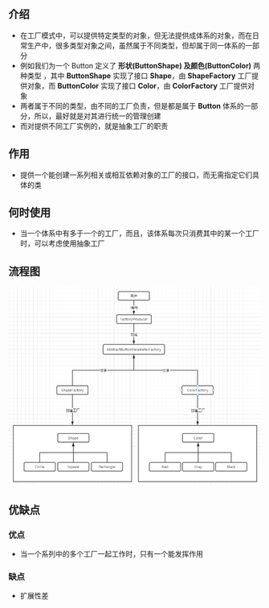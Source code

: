 ## 介绍

- 在工厂模式中，可以提供特定类型的对象，但无法提供成体系的对象，而在日常生产中，很多类型对象之间，虽然属于不同类型，但却属于同一体系的一部分
- 例如我们为一个 Button 定义了 **形状(ButtonShape) 及颜色(ButtonColor)** 两种类型 ，其中 **ButtonShape** 实现了接口 **Shape**，由 **ShapeFactory** 工厂提供对象，而 **ButtonColor** 实现了接口 **Color**，由 **ColorFactory** 工厂提供对象
- 两者属于不同的类型，由不同的工厂负责，但是都是属于 **Button** 体系的一部分，所以，最好就是对其进行统一的管理创建
- 而对提供不同工厂实例的，就是抽象工厂的职责

## 作用

- 提供一个能创建一系列相关或相互依赖对象的工厂的接口，而无需指定它们具体的类

## 何时使用

- 当一个体系中有多于一个的工厂，而且，该体系每次只消费其中的某一个工厂时，可以考虑使用抽象工厂

## 流程图

![image-20220904203829663](https://raw.githubusercontent.com/CoderWDD/myImages/main/blog_images/image-20220904203829663.png)

## 优缺点

### 优点

- 当一个系列中的多个工厂一起工作时，只有一个能发挥作用

### 缺点

- 扩展性差